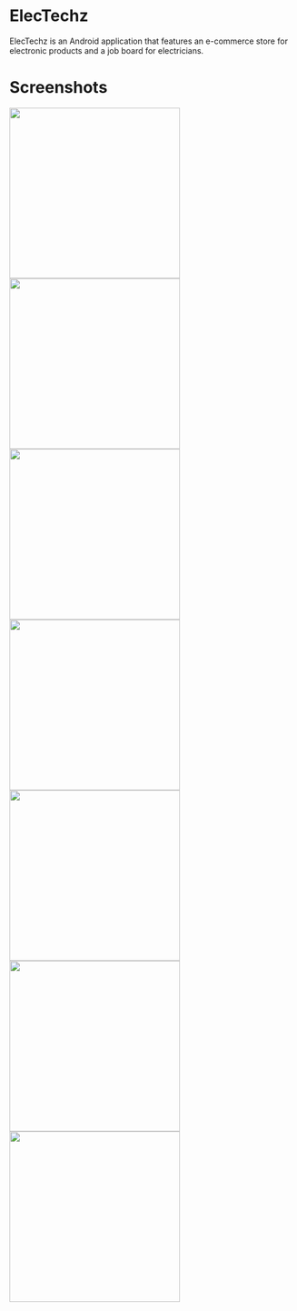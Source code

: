 # ElecTechz

ElecTechz is an Android application that features an e-commerce store for electronic products and a job board for electricians.

# Screenshots

<img src="https://raw.githubusercontent.com/TomatoApps/ElecTechz/master/screenshots/0_misc/1_login.png" width="300">  <img src="https://raw.githubusercontent.com/TomatoApps/ElecTechz/master/screenshots/0_misc/2_regiater_a.png" width="300">  <img src="https://raw.githubusercontent.com/TomatoApps/ElecTechz/master/screenshots/1_admin/4_admin_home.png" width="300">	<img src="https://raw.githubusercontent.com/TomatoApps/ElecTechz/master/screenshots/2_customer/1_customer_home.png" width="300">	<img src="https://raw.githubusercontent.com/TomatoApps/ElecTechz/master/screenshots/2_customer/2_customer_products_details.png" width="300">	<img src="https://raw.githubusercontent.com/TomatoApps/ElecTechz/master/screenshots/2_customer/3_customer_checkout.png" width="300">	<img src="https://raw.githubusercontent.com/TomatoApps/ElecTechz/master/screenshots/2_customer/4_customer_orders_a.png" width="300">
